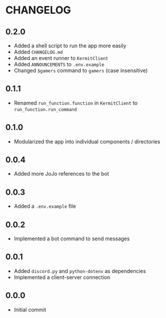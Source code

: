 # CHANGELOG

## 0.2.0
- Added a shell script to run the app more easily
- Added `CHANGELOG.md`
- Added an event runner to `KermitClient`
- Added `ANNOUNCEMENTS` to `.env.example`
- Changed `$gamers` command to `gamers` (case insensitive)

## 0.1.1
- Renamed `run_function.function` in `KermitClient` to `run_function.run_command`

## 0.1.0
- Modularized the app into individual components / directories

## 0.0.4
- Added more JoJo references to the bot

## 0.0.3
- Added a `.env.example` file

## 0.0.2
- Implemented a bot command to send messages

## 0.0.1
- Added `discord.py` and `python-dotenv` as dependencies
- Implemented a client-server connection

## 0.0.0
- Initial commit
